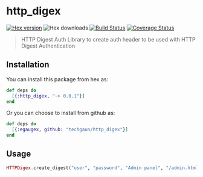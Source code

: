 # http_digex

[![Hex version](https://img.shields.io/hexpm/v/http_digex.svg "Hex version")](https://hex.pm/packages/http_digex) ![Hex downloads](https://img.shields.io/hexpm/dt/http_digex.svg "Hex downloads") [![Build Status](https://semaphoreci.com/api/v1/techgaun/http_digex/branches/master/badge.svg)](https://semaphoreci.com/techgaun/http_digex) [![Coverage Status](https://coveralls.io/repos/github/techgaun/http_digex/badge.svg?branch=master)](https://coveralls.io/github/techgaun/http_digex?branch=master)

> HTTP Digest Auth Library to create auth header to be used with HTTP Digest Authentication

## Installation

You can install this package from hex as:

```elixir
def deps do
  [{:http_digex, "~> 0.0.1"}]
end
```

Or you can choose to install from github as:

```elixir
def deps do
  [{:egaugex, github: "techgaun/http_digex"}]
end
```

## Usage

```elixir
HTTPDigex.create_digest("user", "password", "Admin panel", "/admin.html", "POST")
```

